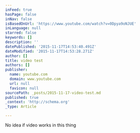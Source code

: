 ```yaml
---
inFeed: true
hasPage: false
inNav: false
isBasedOnUrl: 'https://www.youtube.com/watch?v=0Dpya9oNJUE'
inLanguage: null
starred: false
keywords: []
description: ''
datePublished: '2015-11-17T14:53:40.491Z'
dateModified: '2015-11-17T14:53:28.271Z'
author: []
title: video test
authors: []
publisher:
  name: youtube.com
  domain: www.youtube.com
  url: null
  favicon: null
sourcePath: _posts/2015-11-17-video-test.md
published: true
_context: 'http://schema.org'
_type: Article

---
```

No idea if video works in this thing